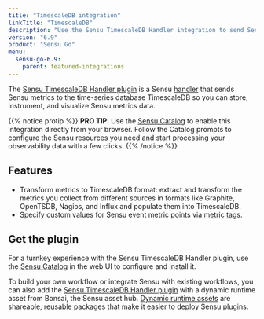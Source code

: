 ```yaml
---
title: "TimescaleDB integration"
linkTitle: "TimescaleDB"
description: "Use the Sensu TimescaleDB Handler integration to send Sensu metrics to time-series database TimescaleDB so you can store, instrument, and visualize Sensu data."
version: "6.9"
product: "Sensu Go"
menu: 
  sensu-go-6.9:
    parent: featured-integrations
---
```


The [Sensu TimescaleDB Handler plugin][4] is a Sensu [handler][1] that sends Sensu metrics to the time-series database TimescaleDB so you can store, instrument, and visualize Sensu metrics data.

{{% notice protip %}}
**PRO TIP**: Use the [Sensu Catalog](../../../catalog/sensu-catalog/) to enable this integration directly from your browser.
Follow the Catalog prompts to configure the Sensu resources you need and start processing your observability data with a few clicks.
{{% /notice %}}

## Features

- Transform metrics to TimescaleDB format: extract and transform the metrics you collect from different sources in formats like Graphite, OpenTSDB, Nagios, and Influx and populate them into TimescaleDB.
- Specify custom values for Sensu event metric points via [metric tags][3].

## Get the plugin

For a turnkey experience with the Sensu TimescaleDB Handler plugin, use the [Sensu Catalog][10] in the web UI to configure and install it.

To build your own workflow or integrate Sensu with existing workflows, you can also add the [Sensu TimescaleDB Handler plugin][4] with a dynamic runtime asset from Bonsai, the Sensu asset hub.
[Dynamic runtime assets][5] are shareable, reusable packages that make it easier to deploy Sensu plugins.


[1]: ../../../observability-pipeline/observe-process/handlers/
[2]: ../../../observability-pipeline/observe-process/handler-templates/
[3]: ../../../observability-pipeline/observe-schedule/checks/#output-metric-tags
[4]: https://github.com/sensu/catalog/blob/docs-archive/integrations/timescaledb/timescaledb.yaml
[5]: ../../assets/
[10]: ../../../catalog/sensu-catalog/
